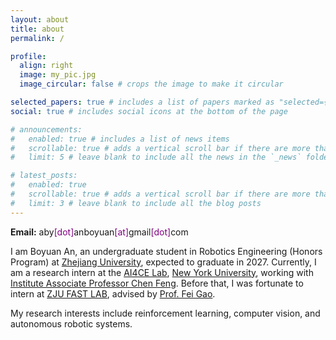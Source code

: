 ```yaml
---
layout: about
title: about
permalink: /

profile:
  align: right
  image: my_pic.jpg
  image_circular: false # crops the image to make it circular

selected_papers: true # includes a list of papers marked as "selected={true}"
social: true # includes social icons at the bottom of the page

# announcements:
#   enabled: true # includes a list of news items
#   scrollable: true # adds a vertical scroll bar if there are more than 3 news items
#   limit: 5 # leave blank to include all the news in the `_news` folder

# latest_posts:
#   enabled: true
#   scrollable: true # adds a vertical scroll bar if there are more than 3 new posts items
#   limit: 3 # leave blank to include all the blog posts
---
```


<!-- Write your biography here. Tell the world about yourself. Link to your favorite [subreddit](http://reddit.com). You can put a picture in, too. The code is already in, just name your picture `prof_pic.jpg` and put it in the `img/` folder.

Put your address / P.O. box / other info right below your picture. You can also disable any of these elements by editing `profile` property of the YAML header of your `_pages/about.md`. Edit `_bibliography/papers.bib` and Jekyll will render your [publications page](/al-folio/publications/) automatically.

Link to your social media connections, too. This theme is set up to use [Font Awesome icons](https://fontawesome.com/) and [Academicons](https://jpswalsh.github.io/academicons/), like the ones below. Add your Facebook, Twitter, LinkedIn, Google Scholar, or just disable all of them. -->
<b>Email:</b> aby<span style="color:purple;">[dot]</span>anboyuan<span style="color:purple;">[at]</span>gmail<span style="color:purple;">[dot]</span>com

I am Boyuan An, an undergraduate student in Robotics Engineering (Honors Program) at [Zhejiang University](https://www.zju.edu.cn/english/), expected to graduate in 2027. Currently, I am a research intern at the [AI4CE Lab](https://ai4ce.github.io/), [New York University](https://www.nyu.edu/), working with [Institute Associate Professor Chen Feng](https://scholar.google.com/citations?user=YeG8ZM0AAAAJ&hl=en). Before that, I was fortunate to intern at [ZJU FAST LAB](https://github.com/ZJU-FAST-Lab), advised by [Prof. Fei Gao](https://scholar.google.com/citations?user=4RObDv0AAAAJ&hl=en).

My research interests include reinforcement learning, computer vision, and autonomous robotic systems.
